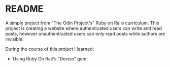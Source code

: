 # README

A simple project from "The Odin Project's" Ruby on Rails curriculum.
This project is creating a website where authenticated users can write and read posts, however unauthenticated users can only read posts while authors are invisible.

During the course of this project I learned:
  - Using Ruby On Rail's "Devise" gem;
